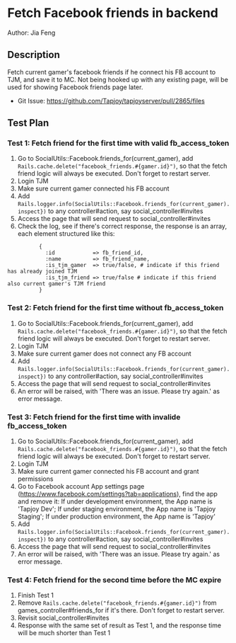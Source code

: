 # Fetch Facebook friends in backend

Author: Jia Feng

## Description
Fetch current gamer's facebook friends if he connect his FB account to TJM, and save it to MC.
Not being hooked up with any existing page, will be used for showing Facebook friends page later.

* Git Issue: https://github.com/Tapjoy/tapjoyserver/pull/2865/files

## Test Plan

### Test 1: Fetch friend for the first time with valid fb_access_token
1. Go to SocialUtils::Facebook.friends_for(current_gamer), add ```Rails.cache.delete("facebook_friends.#{gamer.id}")```, so that the fetch friend logic will always be executed. Don't forget to restart server.
2. Login TJM
3. Make sure current gamer connected his FB account
4. Add ```Rails.logger.info(SocialUtils::Facebook.friends_for(current_gamer).inspect})``` to any controller#action, say social_controller#invites
5. Access the page that will send request to social_controller#invites
6. Check the log, see if there's correct response, the response is an array, each element structured like this:
```
          {
            :id            => fb_friend_id,
            :name          => fb_friend_name,
            :is_tjm_gamer  => true/false, # indicate if this friend has already joined TJM
            :is_tjm_friend => true/false # indicate if this friend also current gamer's TJM friend
          }
```

### Test 2: Fetch friend for the first time without fb_access_token
1. Go to SocialUtils::Facebook.friends_for(current_gamer), add ```Rails.cache.delete("facebook_friends.#{gamer.id}")```, so that the fetch friend logic will always be executed. Don't forget to restart server.
2. Login TJM
3. Make sure current gamer does not connect any FB account
4. Add ```Rails.logger.info(SocialUtils::Facebook.friends_for(current_gamer).inspect})``` to any controller#action, say social_controller#invites
5. Access the page that will send request to social_controller#invites
6. An error will be raised, with 'There was an issue. Please try again.' as error message.

### Test 3: Fetch friend for the first time with invalide fb_access_token
1. Go to SocialUtils::Facebook.friends_for(current_gamer), add ```Rails.cache.delete("facebook_friends.#{gamer.id}")```, so that the fetch friend logic will always be executed. Don't forget to restart server.
2. Login TJM
3. Make sure current gamer connected his FB account and grant permissions
4. Go to Facebook account App settings page (https://www.facebook.com/settings?tab=applications), find the app and remove it:
   If under development environment, the App name is 'Tapjoy Dev';
   If under staging environment, the App name is 'Tapjoy Staging';
   If under production environment, the App name is 'Tapjoy'
5. Add ```Rails.logger.info(SocialUtils::Facebook.friends_for(current_gamer).inspect})``` to any controller#action, say social_controller#invites
6. Access the page that will send request to social_controller#invites
7. An error will be raised, with 'There was an issue. Please try again.' as error message.

### Test 4: Fetch friend for the second time before the MC expire
1. Finish Test 1
2. Remove ```Rails.cache.delete("facebook_friends.#{gamer.id}")``` from games_controller#friends_for if it's there. Don't forget to restart server.
3. Revisit social_controller#invites
4. Response with the same set of result as Test 1, and the response time will be much shorter than Test 1
